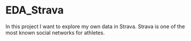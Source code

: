 # EDA_Strava
In this project I want to explore my own data in Strava. Strava is one of the most known social networks for athletes. 
